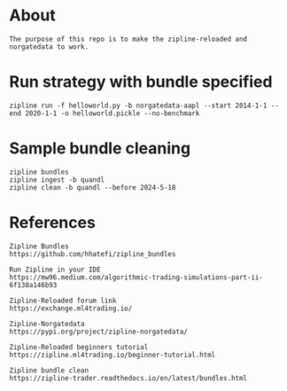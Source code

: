 # About

    The purpose of this repo is to make the zipline-reloaded and norgatedata to work.


# Run strategy with bundle specified

    zipline run -f helloworld.py -b norgatedata-aapl --start 2014-1-1 --end 2020-1-1 -o helloworld.pickle --no-benchmark


# Sample bundle cleaning

    zipline bundles
    zipline ingest -b quandl
    zipline clean -b quandl --before 2024-5-18



# References

    Zipline Bundles
    https://github.com/hhatefi/zipline_bundles

    Run Zipline in your IDE
    https://mw96.medium.com/algorithmic-trading-simulations-part-ii-6f138a146b93

    Zipline-Reloaded forum link
    https://exchange.ml4trading.io/

    Zipline-Norgatedata
    https://pypi.org/project/zipline-norgatedata/

    Zipline-Reloaded beginners tutorial
    https://zipline.ml4trading.io/beginner-tutorial.html

    Zipline bundle clean
    https://zipline-trader.readthedocs.io/en/latest/bundles.html


